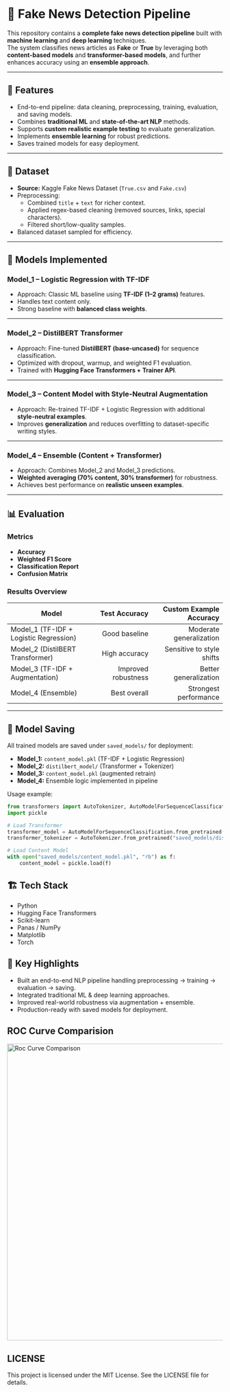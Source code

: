 # 📰 Fake News Detection Pipeline

This repository contains a **complete fake news detection pipeline** built with **machine learning** and **deep learning** techniques.  
The system classifies news articles as **Fake** or **True** by leveraging both **content-based models** and **transformer-based models**, and further enhances accuracy using an **ensemble approach**.

---

## 🚀 Features
- End-to-end pipeline: data cleaning, preprocessing, training, evaluation, and saving models.
- Combines **traditional ML** and **state-of-the-art NLP** methods.
- Supports **custom realistic example testing** to evaluate generalization.
- Implements **ensemble learning** for robust predictions.
- Saves trained models for easy deployment.

---

## 📂 Dataset
- **Source:** Kaggle Fake News Dataset (`True.csv` and `Fake.csv`)
- Preprocessing:
  - Combined `title` + `text` for richer context.
  - Applied regex-based cleaning (removed sources, links, special characters).
  - Filtered short/low-quality samples.
- Balanced dataset sampled for efficiency.

---

## 🧠 Models Implemented

### **Model_1 – Logistic Regression with TF-IDF**
- Approach: Classic ML baseline using **TF-IDF (1–2 grams)** features.  
- Handles text content only.  
- Strong baseline with **balanced class weights**.  

---

### **Model_2 – DistilBERT Transformer**
- Approach: Fine-tuned **DistilBERT (base-uncased)** for sequence classification.  
- Optimized with dropout, warmup, and weighted F1 evaluation.  
- Trained with **Hugging Face Transformers + Trainer API**.  

---

### **Model_3 – Content Model with Style-Neutral Augmentation**
- Approach: Re-trained TF-IDF + Logistic Regression with additional **style-neutral examples**.  
- Improves **generalization** and reduces overfitting to dataset-specific writing styles.  

---

### **Model_4 – Ensemble (Content + Transformer)**
- Approach: Combines Model_2 and Model_3 predictions.  
- **Weighted averaging (70% content, 30% transformer)** for robustness.  
- Achieves best performance on **realistic unseen examples**.  

---

## 📊 Evaluation

### Metrics
- **Accuracy**
- **Weighted F1 Score**
- **Classification Report**
- **Confusion Matrix**

### Results Overview
| Model         | Test Accuracy | Custom Example Accuracy |
|---------------|--------------:|------------------------:|
| Model_1 (TF-IDF + Logistic Regression) | Good baseline | Moderate generalization |
| Model_2 (DistilBERT Transformer) | High accuracy | Sensitive to style shifts |
| Model_3 (TF-IDF + Augmentation) | Improved robustness | Better generalization |
| Model_4 (Ensemble) | Best overall | Strongest performance |

---

## 💾 Model Saving
All trained models are saved under `saved_models/` for deployment:
- **Model_1:** `content_model.pkl` (TF-IDF + Logistic Regression)  
- **Model_2:** `distilbert_model/` (Transformer + Tokenizer)  
- **Model_3:** `content_model.pkl` (augmented retrain)  
- **Model_4:** Ensemble logic implemented in pipeline  

Usage example:
```python
from transformers import AutoTokenizer, AutoModelForSequenceClassification
import pickle

# Load Transformer
transformer_model = AutoModelForSequenceClassification.from_pretrained("saved_models/distilbert_model")
transformer_tokenizer = AutoTokenizer.from_pretrained("saved_models/distilbert_model")

# Load Content Model
with open("saved_models/content_model.pkl", "rb") as f:
    content_model = pickle.load(f)

```
## 🏗️ Tech Stack

- Python
- Hugging Face Transformers
- Scikit-learn
- Panas / NumPy
- Matplotlib
- Torch

## 🎯 Key Highlights
- Built an end-to-end NLP pipeline handling preprocessing → training → evaluation → saving.
- Integrated traditional ML & deep learning approaches.
- Improved real-world robustness via augmentation + ensemble.
- Production-ready with saved models for deployment.


## ROC Curve Comparision
<img width="1022" height="691" alt="Roc Curve Comparison" src="https://github.com/user-attachments/assets/36bee5e9-dff6-4865-a5c7-f9a4f7cdf53e" />

## LICENSE
This project is licensed under the MIT License. See the LICENSE file for details.
